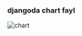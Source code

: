 ### djangoda chart fayl

<img src ="https://i.pinimg.com/originals/2e/e6/99/2ee6998e34c3e2eff7b894c66cfc5267.jpg" alt= "chart">